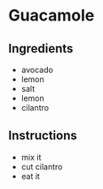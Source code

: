 # Guacamole
## Ingredients
* avocado
* lemon
* salt
* lemon
* cilantro
## Instructions
* mix it
* cut cilantro
* eat it
